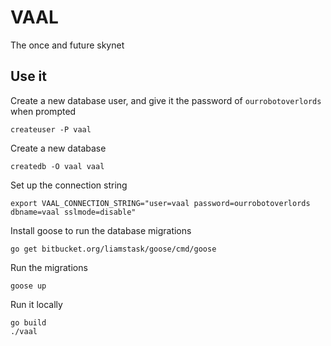 # VAAL

The once and future skynet

## Use it

Create a new database user, and give it the password of ````ourrobotoverlords```` when prompted

    createuser -P vaal

Create a new database
    
    createdb -O vaal vaal

Set up the connection string
    
    export VAAL_CONNECTION_STRING="user=vaal password=ourrobotoverlords dbname=vaal sslmode=disable"

Install goose to run the database migrations
    
    go get bitbucket.org/liamstask/goose/cmd/goose

Run the migrations
    
    goose up

Run it locally
    
    go build
    ./vaal
